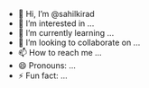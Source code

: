- 👋 Hi, I’m @sahilkirad
- 👀 I’m interested in ...
- 🌱 I’m currently learning ...
- 💞️ I’m looking to collaborate on ...
- 📫 How to reach me ...
- 😄 Pronouns: ...
- ⚡ Fun fact: ...

<!---
sahilkirad/sahilkirad is a ✨ special ✨ repository because its `README.md` (this file) appears on your GitHub profile.
You can click the Preview link to take a look at your changes.
--->
